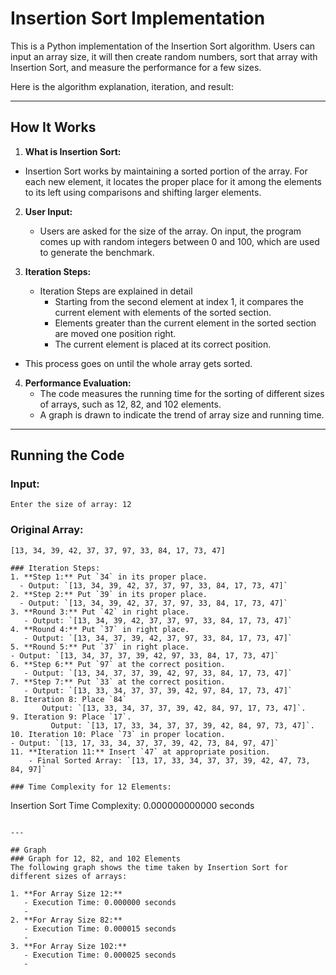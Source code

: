 # Insertion Sort Implementation

This is a Python implementation of the Insertion Sort algorithm. Users can input an array size, it will then create random numbers, sort that array with Insertion Sort, and measure the performance for a few sizes.

Here is the algorithm explanation, iteration, and result:

---
## How It Works
1. **What is Insertion Sort:**
- Insertion Sort works by maintaining a sorted portion of the array. For each new element, it locates the proper place for it among the elements to its left using comparisons and shifting larger elements.

2. **User Input:**
   - Users are asked for the size of the array. On input, the program comes up with random integers between 0 and 100, which are used to generate the benchmark.

3. **Iteration Steps:**
   - Iteration Steps are explained in detail
     - Starting from the second element at index 1, it compares the current element with elements of the sorted section.
     - Elements greater than the current element in the sorted section are moved one position right.
     - The current element is placed at its correct position.
- This process goes on until the whole array gets sorted.

4. **Performance Evaluation:**
   - The code measures the running time for the sorting of different sizes of arrays, such as 12, 82, and 102 elements.
   - A graph is drawn to indicate the trend of array size and running time.

---

## Running the Code
### Input:
```
Enter the size of array: 12
```

### Original Array:
```
[13, 34, 39, 42, 37, 37, 97, 33, 84, 17, 73, 47]
 
### Iteration Steps:
1. **Step 1:** Put `34` in its proper place.
  - Output: `[13, 34, 39, 42, 37, 37, 97, 33, 84, 17, 73, 47]`
2. **Step 2:** Put `39` in its proper place.
  - Output: `[13, 34, 39, 42, 37, 37, 97, 33, 84, 17, 73, 47]`
3. **Round 3:** Put `42` in right place.
   - Output: `[13, 34, 39, 42, 37, 37, 97, 33, 84, 17, 73, 47]`
4. **Round 4:** Put `37` in right place.
   - Output: `[13, 34, 37, 39, 42, 37, 97, 33, 84, 17, 73, 47]`
5. **Round 5:** Put `37` in right place.
- Output: `[13, 34, 37, 37, 39, 42, 97, 33, 84, 17, 73, 47]`
6. **Step 6:** Put `97` at the correct position.
   - Output: `[13, 34, 37, 37, 39, 42, 97, 33, 84, 17, 73, 47]`
7. **Step 7:** Put `33` at the correct position.
   - Output: `[13, 33, 34, 37, 37, 39, 42, 97, 84, 17, 73, 47]`
8. Iteration 8: Place `84`
       Output: `[13, 33, 34, 37, 37, 39, 42, 84, 97, 17, 73, 47]`.
9. Iteration 9: Place `17`.
         Output: `[13, 17, 33, 34, 37, 37, 39, 42, 84, 97, 73, 47]`.
10. Iteration 10: Place `73` in proper location.
- Output: `[13, 17, 33, 34, 37, 37, 39, 42, 73, 84, 97, 47]`
11. **Iteration 11:** Insert `47` at appropriate position.
    - Final Sorted Array: `[13, 17, 33, 34, 37, 37, 39, 42, 47, 73, 84, 97]`

### Time Complexity for 12 Elements:
```
Insertion Sort Time Complexity: 0.000000000000 seconds
```

---

## Graph
### Graph for 12, 82, and 102 Elements
The following graph shows the time taken by Insertion Sort for different sizes of arrays:

1. **For Array Size 12:** 
   - Execution Time: 0.000000 seconds
   - 
2. **For Array Size 82:** 
   - Execution Time: 0.000015 seconds
   -
3. **For Array Size 102:** 
   - Execution Time: 0.000025 seconds
   -


